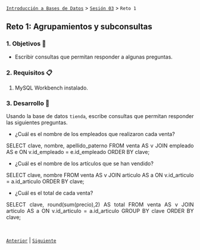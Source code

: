 [`Introducción a Bases de Datos`](../../README.md) > [`Sesión 03`](../Readme.md) > `Reto 1`
	
## Reto 1: Agrupamientos y subconsultas

<div style="text-align: justify;">

### 1. Objetivos :dart:

- Escribir consultas que permitan responder a algunas preguntas.

### 2. Requisitos :clipboard:

1. MySQL Workbench instalado.

### 3. Desarrollo :rocket:

Usando la base de datos `tienda`, escribe consultas que permitan responder las siguientes preguntas.

- ¿Cuál es el nombre de los empleados que realizaron cada venta?

SELECT clave, nombre, apellido_paterno
FROM venta AS v
JOIN empleado AS e
  ON v.id_empleado = e.id_empleado
ORDER BY clave;



- ¿Cuál es el nombre de los artículos que se han vendido?


SELECT clave, nombre
FROM venta AS v
JOIN articulo AS a
  ON v.id_articulo = a.id_articulo
ORDER BY clave;



- ¿Cuál es el total de cada venta?


SELECT clave, round(sum(precio),2) AS total
FROM venta AS v
JOIN articulo AS a
  ON v.id_articulo = a.id_articulo
GROUP BY clave
ORDER BY clave;



<br/>

[`Anterior`](../Ejemplo-01/Readme.md) | [`Siguiente`](../Readme.md)

</div>
